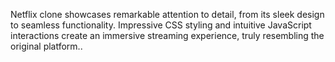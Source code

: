Netflix clone showcases remarkable attention to detail, from its sleek design to seamless functionality. Impressive CSS styling and intuitive JavaScript interactions create
an immersive streaming experience, truly resembling the original platform..
